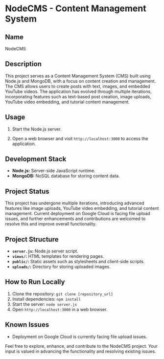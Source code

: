 # NodeCMS - Content Management System

## Name
NodeCMS

## Description
This project serves as a Content Management System (CMS) built using Node.js and MongoDB, with a focus on content creation and management. The CMS allows users to create posts with text, images, and embedded YouTube videos. The application has evolved through multiple iterations, incorporating features such as text-based post creation, image uploads, YouTube video embedding, and tutorial content management.

## Usage
1. Start the Node.js server.

2. Open a web browser and visit `http://localhost:3000` to access the application.


## Development Stack

- **Node.js:** Server-side JavaScript runtime.
- **MongoDB:** NoSQL database for storing content data.

## Project Status

This project has undergone multiple iterations, introducing advanced features like image uploads, YouTube video embedding, and tutorial content management. Current deployment on Google Cloud is facing file upload issues, and further enhancements and contributions are welcomed to resolve this and improve overall functionality.

## Project Structure

- **`server.js`:** Node.js server script.
- **`views/`:** HTML templates for rendering pages.
- **`public/`:** Static assets such as stylesheets and client-side scripts.
- **`uploads/`:** Directory for storing uploaded images.

## How to Run Locally

1. Clone the repository: `git clone [repository_url]`
2. Install dependencies: `npm install`
3. Start the server: `node server.js`
4. Open `http://localhost:3000` in a web browser.

## Known Issues

- Deployment on Google Cloud is currently facing file upload issues.

Feel free to explore, enhance, and contribute to the NodeCMS project. Your input is valued in advancing the functionality and resolving existing issues.
